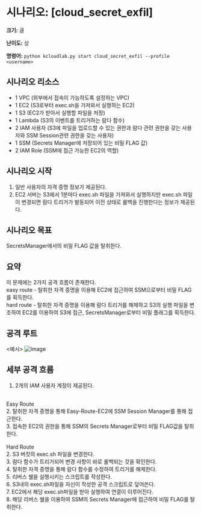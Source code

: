 # 시나리오: [cloud_secret_exfil]
**크기:** 큼

**난이도:** 상

**명령어:** `python kcloudlab.py start cloud_secret_exfil --profile <username>`

## 시나리오 리소스
- 1 VPC (외부에서 접속이 가능하도록 설정하는 VPC)
- 1 EC2 (S3로부터 exec.sh을 가져와서 실행하는 EC2)
- 1 S3 (EC2가 받아서 실행할 파일을 저장)
- 1 Lambda (S3의 이벤트를 트리거하는 람다 함수)
- 2 IAM 사용자 (S3에 파일을 업로드할 수 있는 권한과 람다 관련 권한을 갖는 사용자와 SSM Session관련 권한을 갖는 사용자)
- 1 SSM (Secrets Manager에 저장되어 있는 비밀 FLAG 값)
- 2 IAM Role (SSM에 접근 가능한 EC2의 역할)

## 시나리오 시작
1. 일반 사용자의 자격 증명 정보가 제공된다.
2. EC2 서버는 S3에서 1분마다 exec.sh 파일을 가져와서 실행하지만 exec.sh 파일이 변경되면 람다 트리거가 발동되어 이전 상태로 롤백을 진행한다는 정보가 제공된다.

## 시나리오 목표
SecretsManager에서의 비밀 FLAG 값을 탈취한다.

## 요약
이 문제에는 2가지 공격 흐름이 존재한다.  
easy route - 탈취한 자격 증명을 이용해 EC2에 접근하여 SSM으로부터 비밀 FLAG를 획득한다.  
hard route - 탈취한 자격 증명을 이용해 람다 트리거를 해제하고 S3의 실행 파일을 변조하여 EC2를 이용하여 S3에 접근, SecretsManager로부터 비밀 플래그를 획득한다.  


## 공격 루트
<예시>
![Image](https://github.com/user-attachments/assets/b2868f6b-c1e4-46c5-9184-f11a207b024b)


## 세부 공격 흐름
1. 2개의 IAM 사용자 계정이 제공된다.
<br/>
  Easy Route  <br/>
  2. 탈취한 자격 증명을 통해 Easy-Route-EC2에 SSM Session Manager를 통해 접근한다.<br/>
  3. 접속한 EC2의 권한을 통해 SSM의 Secrets Manager로부터 비밀 FLAG값을 탈취한다.
  <br/><br/>
  Hard Route  <br/>
  2. S3 버킷의 exec.sh 파일을 변경한다.<br/>
  3. 람다 함수가 트리거되어 변경 사항이 바로 롤백되는 것을 확인한다.<br/>
  4. 탈취한 자격 증명을 통해 람다 함수를 수정하여 트리거를 해제한다.<br/>
  5. 리버스 쉘을 실행시키는 스크립트를 작성한다.<br/>
  6. S3내의 exec.sh파일을 자신이 작성한 공격 스크립트로 덮어쓴다.<br/>
  7. EC2에서 해당 exec.sh파일을 받아 실행하여 연결이 이루어진다.<br/>
  8. 해당 리버스 쉘을 이용하여 SSM의 Secrets Manager에 접근하여 비밀 FLAG를 탈취한다.<br/>

  <br/>

